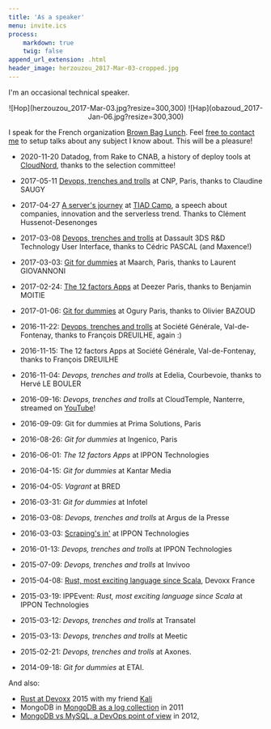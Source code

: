 ```yaml
---
title: 'As a speaker'
menu: invite.ics
process:
    markdown: true
    twig: false
append_url_extension: .html
header_image: herzouzou_2017-Mar-03-cropped.jpg
---
```


I'm an occasional technical speaker.

<center markdown='1'>
![Hop](herzouzou_2017-Mar-03.jpg?resize=300,300)
![Hap](obazoud_2017-Jan-06.jpg?resize=300,300)
</center>

I speak for the French organization [Brown Bag Lunch](http://www.brownbaglunch.fr/). Feel [free to contact me](mailto:speech@contact.baillet.name) to setup talks about any subject I know about. This will be a pleasure!

- 2020-11-20 Datadog, from Rake to CNAB, a history of deploy tools at [CloudNord](cloudnord.fr/), thanks to the selection committee!  

- 2017-05-11 [Devops, trenches and trolls](/presentations/devops/) at CNP, Paris, thanks to Claudine SAUGY
- 2017-04-27 [A server's journey](https://docs.google.com/presentation/d/1okdG3JTipyRhmXNhrZ4G_clBme2UQVbF0t7IhFRSO4I/edit?usp=sharing) at [TIAD Camp](http://tiad.io/tiad-camp/), a speech about companies, innovation and the serverless trend. Thanks to Clément Hussenot-Desenonges
- 2017-03-08 [Devops, trenches and trolls](/presentations/devops/) at Dassault 3DS R&D Technology User Interface, thanks to Cédric PASCAL (and Maxence!)
- 2017-03-03: [Git for dummies](/presentations/git/) at Maarch, Paris, thanks to Laurent GIOVANNONI
- 2017-02-24: [The 12 factors Apps](/presentations/12-factors) at Deezer Paris, thanks to Benjamin MOITIE
- 2017-01-06: [Git for dummies](/presentations/git/) at Ogury Paris, thanks to Olivier BAZOUD
- 2016-11-22: [Devops, trenches and trolls](/presentations/devops/) at Société Générale, Val-de-Fontenay, thanks to François DREUILHE, again :)
- 2016-11-15: The 12 factors Apps at Société Générale, Val-de-Fontenay, thanks to François DREUILHE
- 2016-11-04: *Devops, trenches and trolls* at Edelia, Courbevoie, thanks to Hervé LE BOULER
- 2016-09-16: *Devops, trenches and trolls* at CloudTemple, Nanterre, streamed on [YouTube](https://www.youtube.com/watch?v=jpNaT9nVR1w)!
- 2016-09-09: Git for dummies at Prima Solutions, Paris
- 2016-08-26: *Git for dummies* at Ingenico, Paris
- 2016-06-01: *The 12 factors Apps* at IPPON Technologies
- 2016-04-15: *Git for dummies* at Kantar Media
- 2016-04-05: *Vagrant* at BRED
- 2016-03-31: *Git for dummies* at Infotel
- 2016-03-08: *Devops, trenches and trolls* at Argus de la Presse
- 2016-03-03: [Scraping's in'](/archive/2016/03/04/2016-03-04-09-03) at IPPON Technologies
- 2016-01-13: *Devops, trenches and trolls* at IPPON Technologies
- 2015-07-09: *Devops, trenches and trolls* at Invivoo
- 2015-04-08: [Rust, most exciting language since Scala](/archive/2015/04/10/2015-04-10-rust-devoxx), Devoxx France
- 2015-03-19: IPPEvent: *Rust, most exciting language since Scala* at IPPON Technologies
- 2015-03-12: *Devops, trenches and trolls* at Transatel
- 2015-03-13: *Devops, trenches and trolls* at Meetic
- 2015-02-21: *Devops, trenches and trolls* at Axones.
- 2014-09-18: *Git for dummies* at ETAI.

And also:

- [Rust at Devoxx](/presentations/rust-devoxx/index.html) 2015 with my friend [Kali](http://www.poumeyrol.fr/)
- MongoDB in [MongoDB as a log collection](http://fr.slideshare.net/octplane/mongofr-mongodb-as-a-log-collector) in 2011
- [MongoDB vs MySQL, a DevOps point of view](http://fr.slideshare.net/octplane/mongodb-vs-mysql-a-devops-point-of-view) in 2012,
